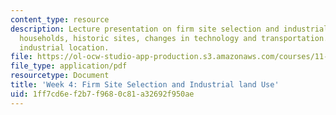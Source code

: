 ```yaml
---
content_type: resource
description: Lecture presentation on firm site selection and industrial land use,
  households, historic sites, changes in technology and transportation., and modern
  industrial location.
file: https://ol-ocw-studio-app-production.s3.amazonaws.com/courses/11-433j-real-estate-economics-fall-2008/1ff7cd6ef2b7f9680c81a32692f950ae_wk4.pdf
file_type: application/pdf
resourcetype: Document
title: 'Week 4: Firm Site Selection and Industrial land Use'
uid: 1ff7cd6e-f2b7-f968-0c81-a32692f950ae
---
```

